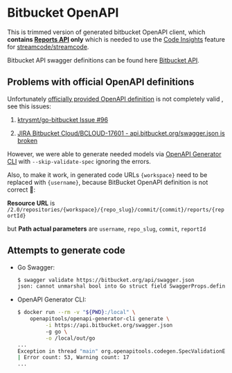 # Bitbucket OpenAPI

This is trimmed version of generated bitbucket OpenAPI client, which
**contains [Reports API](https://developer.atlassian.com/bitbucket/api/2/reference/search?q=tag:reports) only**
which is needed to use the [Code Insights](https://support.atlassian.com/bitbucket-cloud/docs/code-insights/) feature for [streamcode/streamcode](https://github.com/khulnasoft-labs/streamcode).

Bitbucket API swagger definitions can be found here [Bitbucket API](https://developer.atlassian.com/bitbucket/api/2/reference/meta/serialization#oai).

## Problems with official OpenAPI definitions

Unfortunately [officially provided OpenAPI definition](https://developer.atlassian.com/bitbucket/api/2/reference/meta/serialization#oai) is not completely valid , see this issues:

1. [ktrysmt/go-bitbucket Issue #96](https://github.com/ktrysmt/go-bitbucket/issues/96)

1. [JIRA Bitbucket Cloud/BCLOUD-17601 - api.bitbucket.org/swagger.json is broken](https://jira.atlassian.com/browse/BCLOUD-17601)

However, we were able to generate needed models via [OpenAPI Generator CLI](https://github.com/OpenAPITools/openapi-generator-cli/) with `--skip-validate-spec` ignoring the errors.

Also, to make it work, in generated code URLs `{workspace}` need to be replaced with `{username}`,
because BitBucket OpenAPI definition is not correct :shrug::

**Resource URL** is `/2.0/repositories/{workspace}/{repo_slug}/commit/{commit}/reports/{reportId}`

but **Path actual parameters** are `username`, `repo_slug`, `commit`, `reportId`

## Attempts to generate code

- Go Swagger:

    ```sh
    $ swagger validate https://bitbucket.org/api/swagger.json
    json: cannot unmarshal bool into Go struct field SwaggerProps.definitions of type []string
    ```

- OpenAPI Generator CLI:

    ```sh
    $ docker run --rm -v "${PWD}:/local" \
        openapitools/openapi-generator-cli generate \
             -i https://api.bitbucket.org/swagger.json
             -g go \
             -o /local/out/go
    ...
    Exception in thread "main" org.openapitools.codegen.SpecValidationException: There were issues with the specification. The option can be disabled via validateSpec (Maven/Gradle) or --skip-validate-spec (CLI).
    | Error count: 53, Warning count: 17
    ...
    ```
